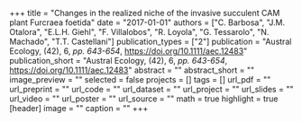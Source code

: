 +++
title = "Changes in the realized niche of the invasive succulent CAM plant Furcraea foetida"
date = "2017-01-01"
authors = ["C. Barbosa", "J.M. Otalora", "E.L.H. Giehl", "F. Villalobos", "R. Loyola", "G. Tessarolo", "N. Machado", "T.T. Castellani"]
publication_types = ["2"]
publication = "Austral Ecology, (42), 6, _pp. 643-654_, https://doi.org/10.1111/aec.12483"
publication_short = "Austral Ecology, (42), 6, _pp. 643-654_, https://doi.org/10.1111/aec.12483"
abstract = ""
abstract_short = ""
image_preview = ""
selected = false
projects = []
tags = []
url_pdf = ""
url_preprint = ""
url_code = ""
url_dataset = ""
url_project = ""
url_slides = ""
url_video = ""
url_poster = ""
url_source = ""
math = true
highlight = true
[header]
image = ""
caption = ""
+++
